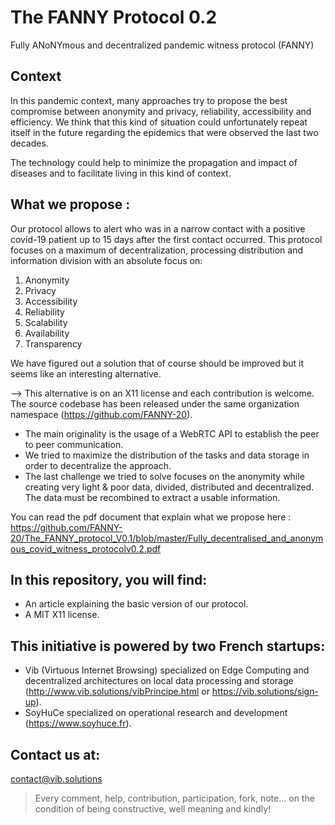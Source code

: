 # The FANNY Protocol 0.2

Fully ANoNYmous and decentralized pandemic witness protocol (FANNY)

## Context

In this pandemic context, many approaches try to propose the best compromise between anonymity and privacy, reliability, accessibility and efficiency. We think that this kind of situation could unfortunately repeat itself in the future regarding the epidemics that were observed the last two decades.

The technology could help to minimize the propagation and impact of diseases and to facilitate living in this kind of context.

## What we propose :

Our protocol allows to alert who was in a narrow contact with a positive covid-19 patient up to 15 days after the first contact occurred. This protocol focuses on a maximum of decentralization, processing distribution and information division with an absolute focus on:

1. Anonymity 
2. Privacy
3. Accessibility
4. Reliability
5. Scalability
6. Availability
7. Transparency

We have figured out a solution that of course should be improved but it seems like an
interesting alternative.

--&gt; This alternative is on an X11 license and each contribution is welcome. The
source codebase has been released under the same organization namespace (https://github.com/FANNY-20).

- The main originality is the usage of a WebRTC API to establish the peer to peer communication.
- We tried to maximize the distribution of the tasks and data storage in order to decentralize the approach. 
- The last challenge we tried to solve focuses on the anonymity while creating very light &amp; poor data, divided, distributed and decentralized. The data must be recombined to extract a usable information.

You can read the pdf document that explain what we propose here :
https://github.com/FANNY-20/The_FANNY_protocol_V0.1/blob/master/Fully_decentralised_and_anonymous_covid_witness_protocolv0.2.pdf

## In this repository, you will find:

- An article explaining the basic version of our protocol.
- A MIT X11 license.

## This initiative is powered by two French startups:

- Vib (Virtuous Internet Browsing) specialized on Edge Computing and decentralized architectures on local data processing and storage (http://www.vib.solutions/vibPrincipe.html or https://vib.solutions/sign-up).
- SoyHuCe specialized on operational research and development (https://www.soyhuce.fr).

## Contact us at:

contact@vib.solutions
 
> Every comment, help, contribution, participation, fork, note... on the condition of being constructive, well meaning and kindly!
